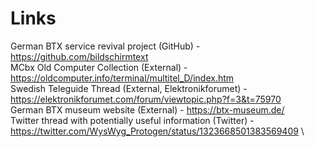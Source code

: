 
# Links


German BTX service revival project (GitHub) - https://github.com/bildschirmtext \
MCbx Old Computer Collection (External) - https://oldcomputer.info/terminal/multitel_D/index.htm \
Swedish Teleguide Thread (External, Elektronikforumet) - https://elektronikforumet.com/forum/viewtopic.php?f=3&t=75970 \
German BTX museum website (External) - https://btx-museum.de/ \
Twitter thread with potentially useful information (Twitter) - https://twitter.com/WysWyg_Protogen/status/1323668501383569409 \


